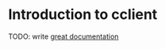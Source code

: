 # Introduction to cclient

TODO: write [great documentation](http://jacobian.org/writing/what-to-write/)
